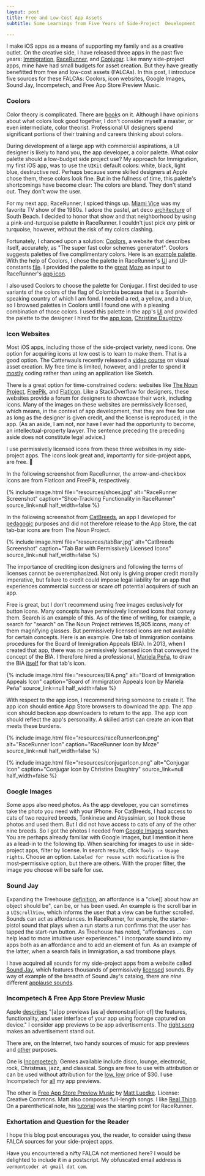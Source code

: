 ```yaml
---
layout: post
title: Free and Low-Cost App Assets
subtitle: Some Learnings from Five Years of Side-Project  Development

---
```


I make iOS apps as a means of supporting my family and as a creative outlet. On the creative side, I have released three apps in the past five years: [Immigration](https://itunes.apple.com/us/app/immigration/id777319358), [RaceRunner](https://itunes.apple.com/us/app/racerunner-run-tracking-app/id1065017082), and [Conjugar](https://itunes.apple.com/us/app/conjugar/id1236500467). Like many side-project apps, mine have had small budgets for asset creation. But they have greatly benefitted from free and low-cost assets (FALCAs). In this post, I introduce five sources for these FALCAs: Coolors, icon websites, Google Images, Sound Jay, Incompetech, and Free App Store Preview Music.

<!--excerpt-->

### Coolors

Color theory is complicated. There are [book](https://www.amazon.com/Color-Theory-color-principles-applications/dp/1600583024/)s on it. Although I have opinions about what colors look good together, I don't consider myself a master, or even intermediate, color theorist. Professional UI designers spend significant portions of their training and careers thinking about colors.

During development of a large app with commercial aspirations, a UI designer is likely to hand you, the app developer, a color palette. What color palette should a low-budget side project use? My approach for Immigration, my first iOS app, was to use the `UIKit` default colors: white, black, light blue, destructive red. Perhaps because some skilled designers at Apple chose them, these colors look fine. But in the fullness of time, this palette's shortcomings have become clear: The colors are bland. They don't stand out. They don't _wow_ the user.

For my next app, RaceRunner, I spiced things up. [Miami Vice](https://camo.githubusercontent.com/fc37671d1b998dd37c6df6af70fbbbdce90e7e1d/687474703a2f2f696d61676573322e66616e706f702e636f6d2f696d6167652f70686f746f732f393330303030302f4d69616d692d564963652d536561736f6e2d322d6f70656e65722d6d69616d692d766963652d393338343834302d3736352d3538302e6a7067) was my favorite TV show of the 1980s. I adore the pastel, art deco [architecture](https://artonthemoveblog.files.wordpress.com/2015/09/c2e3bcb26cfd71c1e915c07ee991274e.jpg) of South Beach. I decided to honor that show and that neighborhood by using a pink-and-turquoise palette in RaceRunner. I couldn't just pick _any_ pink or turquoise, however, without the risk of my colors clashing.

Fortunately, I chanced upon a solution: [Coolors](https://coolors.co), a website that describes itself, accurately, as "The super fast color schemes generator!". Coolors suggests palettes of five complimentary colors. Here is an [example palette](https://coolors.co/d6d9ce-f3dad8-f4c3c2-f1b5cb-e88eed). With the help of Coolors, I chose the palette in RaceRunner's [UI](https://raw.githubusercontent.com/vermont42/RaceRunner/master/RaceRunner/RaceRunner9.png) and UI-constants [file](https://github.com/vermont42/RaceRunner/blob/master/RaceRunner/UiConstants.swift). I provided the palette to the [great](https://www.theincomparable.com/theincomparable/283/) [Moze](https://twitter.com/moze) as input to RaceRunner's [app icon](https://raw.githubusercontent.com/vermont42/RaceRunner/master/RaceRunner/logo.png).

I also used Coolors to choose the palette for Conjugar. I first decided to use variants of the colors of the flag of Colombia because that is a Spanish-speaking country of which I am fond. I needed a red, a yellow, and a blue, so I browsed palettes in Coolors until I found one with a pleasing combination of those colors. I used this palette in the app's [UI](https://github.com/vermont42/Conjugar/blob/master/Conjugar/Colors.swift) and provided the palette to the designer I hired for the [app icon](https://raw.githubusercontent.com/vermont42/Conjugar/master/Conjugar/Assets.xcassets/AppIcon.appiconset/icon1024.png), [Christine Daughtry](https://cdaughtry.myportfolio.com).

### Icon Websites

Most iOS apps, including those of the side-project variety, need icons. One option for acquiring icons at low cost is to learn to make them. That is a good option. The Catterwauls recently released a [video course](https://videos.raywenderlich.com/courses/85-beginning-app-asset-design) on visual asset creation. My free time is limited, however, and I prefer to spend it [mostly](http://racecondition.software) coding rather than using an application like Sketch.

There is a great option for time-constrained coders: websites like [The Noun Project](https://thenounproject.com), [FreePik](https://www.freepik.com), and [FlatIcon](https://www.flaticon.com). Like a StackOverflow for designers, these websites provide a forum for designers to showcase their work, including icons. Many of the images on these websites are permissively licensed, which means, in the context of app development, that they are free for use as long as the designer is given credit, and the license is reproduced, in the app. (As an aside, I am not, nor have I ever had the opportunity to become, an intellectual-property lawyer. The sentence preceding the preceding aside does not constitute legal advice.)

I use permissively licensed icons from these three websites in my side-project apps. The icons look great and, importantly for side-project apps, are free. 🍺

In the following screenshot from RaceRunner, the arrow-and-checkbox icons are from FlatIcon and FreePik, respectively.

{% include image.html
    file="resources/shoes.jpg"
    alt="RaceRunner Screenshot"
    caption="Shoe-Tracking Functionality in RaceRunner"
    source_link=null
    half_width=false
%}

In the following screenshot from [CatBreeds](https://github.com/vermont42/CatBreedsPL), an app I developed for [pedagogic](http://racecondition.software/blog/programmatic-layout/) purposes and did not therefore release to the App Store, the cat tab-bar icons are from The Noun Project.

{% include image.html
    file="resources/tabBar.jpg"
    alt="CatBreeds Screenshot"
    caption="Tab Bar with Permissively Licensed Icons"
    source_link=null
    half_width=false
%}

The importance of crediting icon designers and following the terms of licenses cannot be overemphasized. Not only is giving proper credit morally imperative, but failure to credit could impose legal liability for an app that experiences commercial success or scare off potential acquirers of such an app.

Free is great, but I don't recommend using free images exclusively for button icons. Many concepts have permissively licensed icons that convey them. Search is an example of this. As of the time of writing, for example, a search for "search" on The Noun Project retrieves 15,905 icons, many of them magnifying glasses. But permissively licensed icons are not available for certain concepts. Here is an example. One tab of Immigration contains procedures for the Board of Immigration Appeals (BIA). In 2013, when I created that app, there was no permissively licensed icon that conveyed the concept of the BIA. I therefore hired a professional, [Mariela Peña](https://dribbble.com/marielapena), to draw the BIA [itself](http://www.stockphotoshowcase.com/2012/02/14/one-skyline-tower-at-5107-leesburg-pike-falls-church/) for that tab's icon.

{% include image.html
    file="resources/BIA.png"
    alt="Board of Immigration Appeals Icon"
    caption="Board of Immigration Appeals Icon by Mariela Peña"
    source_link=null
    half_width=false
%}

With respect to the app icon, I recommend hiring someone to create it. The app icon should entice App Store browsers to download the app. The app icon should beckon app downloaders to return to the app. The app icon should reflect the app's personality. A skilled artist can create an icon that meets these burdens.

{% include image.html
    file="resources/raceRunnerIcon.png"
    alt="RaceRunner Icon"
    caption="RaceRunner Icon by Moze"
    source_link=null
    half_width=false
%}

{% include image.html
    file="resources/conjugarIcon.png"
    alt="Conjugar Icon"
    caption="Conjugar Icon by Christine Daughtry"
    source_link=null
    half_width=false
%}

### Google Images

Some apps also need photos. As the app developer, you can sometimes take the photo you need with your iPhone. For CatBreeds, I had access to cats of two required breeds, Tonkinese and Abyssinian, so I took those photos and used them. But I did not have access to cats of any of the other nine breeds. So I got the photos I needed from [Google Images](http://images.google.com/) searches. You are perhaps already familiar with Google Images, but I mention it here as a lead-in to the following tip. When searching for images to use in side-project apps, filter by license. In search results, click `Tools -> Usage rights`. Choose an option. `Labeled for reuse with modification` is the most-permissive option, but there are others. With the proper filter, the image you choose will be safe for use.

### Sound Jay

Expanding the Treehouse [definition](http://blog.teamtreehouse.com/affordances-web-design), an affordance is a "clue[] about how an object should be", can be, or has been used. An example is the scroll bar in a `UIScrollView`, which informs the user that a view can be further scrolled. Sounds can act as affordances. In RaceRunner, for example, the starter-pistol sound that plays when a run starts a run confirms that the user has tapped the start-run button. As Treehouse has noted, "affordances ... can help lead to more intuitive user experiences." I incorporate sound into my apps both as an affordance and to add an element of fun. As an example of the latter, when a search fails in Immigration, a sad trombone plays.

I have acquired all sounds for my side-project apps from a website called [Sound Jay](https://www.soundjay.com), which features thousands of permissively [licensed](https://www.soundjay.com/tos.html) sounds. By way of example of the breadth of Sound Jay's catalog, there are _nine_ different [applause sounds](https://www.soundjay.com/applause-sounds-1.html).

### Incompetech & Free App Store Preview Music

Apple [describes](https://developer.apple.com/app-store/app-previews/) "[a]pp previews [as a] demonstrat[ion of] the features, functionality, and user interface of your app using footage captured on device." I consider app previews to be app advertisements. The [right song](https://www.youtube.com/watch?v=CcXwlOBbCT0) makes an advertisement stand out.

There are, on the Internet, two handy sources of music for app previews and [other](https://vimeo.com/188424809) purposes.

One is [Incompetech](https://incompetech.com). Genres available include disco, lounge, electronic, rock, Christmas, jazz, and classical. Songs are free to use with attribution or can be used without attribution for the [low, low](https://www.youtube.com/watch?v=9o-DCk2qhDM) price of $30. I use Incompetech for [all](https://vimeo.com/158836234) my app previews.

The other is [Free App Store Preview Music](https://soundcloud.com/good_day_sir/sets/free-app-store-preview-music) by [Matt Luedke](https://twitter.com/matt_luedke). License: Creative Commons. Matt also composes full-length songs. I like [Real Thing](https://soundcloud.com/good_day_sir/real-thing-instrumental). On a parenthetical note, his [tutorial](https://www.raywenderlich.com/155772/make-app-like-runkeeper-part-1-2) was the starting point for RaceRunner.

### Exhortation and Question for the Reader

I hope this blog post encourages you, the reader, to consider using these FALCA sources for your side-project apps.

Have you encountered a nifty FALCA not mentioned here? I would be delighted to include it in a postscript. My obfuscated email address is `vermontcoder at gmail dot com`.
